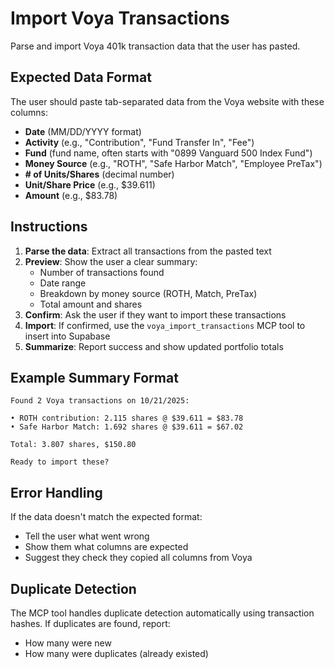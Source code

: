# Import Voya Transactions

Parse and import Voya 401k transaction data that the user has pasted.

## Expected Data Format

The user should paste tab-separated data from the Voya website with these columns:
- **Date** (MM/DD/YYYY format)
- **Activity** (e.g., "Contribution", "Fund Transfer In", "Fee")
- **Fund** (fund name, often starts with "0899 Vanguard 500 Index Fund")
- **Money Source** (e.g., "ROTH", "Safe Harbor Match", "Employee PreTax")
- **# of Units/Shares** (decimal number)
- **Unit/Share Price** (e.g., $39.611)
- **Amount** (e.g., $83.78)

## Instructions

1. **Parse the data**: Extract all transactions from the pasted text
2. **Preview**: Show the user a clear summary:
   - Number of transactions found
   - Date range
   - Breakdown by money source (ROTH, Match, PreTax)
   - Total amount and shares
3. **Confirm**: Ask the user if they want to import these transactions
4. **Import**: If confirmed, use the `voya_import_transactions` MCP tool to insert into Supabase
5. **Summarize**: Report success and show updated portfolio totals

## Example Summary Format

```
Found 2 Voya transactions on 10/21/2025:

• ROTH contribution: 2.115 shares @ $39.611 = $83.78
• Safe Harbor Match: 1.692 shares @ $39.611 = $67.02

Total: 3.807 shares, $150.80

Ready to import these?
```

## Error Handling

If the data doesn't match the expected format:
- Tell the user what went wrong
- Show them what columns are expected
- Suggest they check they copied all columns from Voya

## Duplicate Detection

The MCP tool handles duplicate detection automatically using transaction hashes. If duplicates are found, report:
- How many were new
- How many were duplicates (already existed)
